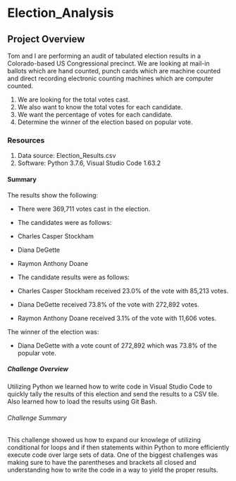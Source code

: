 # Election_Analysis

## Project Overview
Tom and I are performing an audit of tabulated election results in a Colorado-based US Congressional precinct. We are looking at mail-in ballots which are hand counted, punch cards which are machine counted and direct recording electronic counting machines which are computer counted. 

1. We are looking for the total votes cast.
2. We also want to know the total votes for each candidate.
3. We want the percentage of votes for each candidate.
4. Determine the winner of the election based on popular vote.

### Resources
 1. Data source: Election_Results.csv
 2. Software: Python 3.7.6, Visual Studio Code 1.63.2

#### Summary
The results show the following:
* There were 369,711 votes cast in the election.

* The candidates were as follows:
*   Charles Casper Stockham
*   Diana DeGette
*   Raymon Anthony Doane

* The candidate results were as follows:
*   Charles Casper Stockham received 23.0% of the vote with 85,213 votes.
*   Diana DeGette received 73.8% of the vote with 272,892 votes.
*   Raymon Anthony Doane received 3.1% of the vote with 11,606 votes.

The winner of the election was:
* Diana DeGette with a vote count of 272,892 which was 73.8% of the popular vote.

##### Challenge Overview
Utilizing Python we learned how to write code in Visual Studio Code to quickly tally the results of this election and send the results to a CSV tile. Also learned how to load the results using Git Bash. 

###### Challenge Summary
This challenge showed us how to expand our knowlege of utilizing conditional for loops and if then statements within Python to more efficiently execute code over large sets of data. One of the biggest challenges was making sure to have the parentheses and brackets all closed and understanding how to write the code in a way to yield the proper results.
